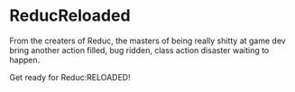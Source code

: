 # ReducReloaded

From the creaters of Reduc, the masters of being really shitty at game dev bring another 
action filled, bug ridden, class action disaster waiting to happen. 

Get ready for Reduc:RELOADED!
